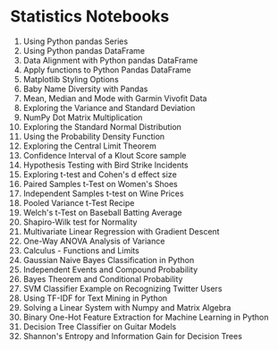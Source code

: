 # Statistics Notebooks

1. Using Python pandas Series
1. Using Python pandas DataFrame
1. Data Alignment with Python pandas DataFrame
1. Apply functions to Python Pandas DataFrame
1. Matplotlib Styling Options
1. Baby Name Diversity with Pandas
1. Mean, Median and Mode with Garmin Vivofit Data
1. Exploring the Variance and Standard Deviation
1. NumPy Dot Matrix Multiplication
1. Exploring the Standard Normal Distribution
1. Using the Probability Density Function
1. Exploring the Central Limit Theorem
1. Confidence Interval of a Klout Score sample
1. Hypothesis Testing with Bird Strike Incidents
1. Exploring t-test and Cohen's d effect size
1. Paired Samples t-Test on Women's Shoes
1. Independent Samples t-test on Wine Prices
1. Pooled Variance t-Test Recipe
1. Welch's t-Test on Baseball Batting Average
1. Shapiro-Wilk test for Normality
1. Multivariate Linear Regression with Gradient Descent
1. One-Way ANOVA Analysis of Variance
1. Calculus - Functions and Limits
1. Gaussian Naive Bayes Classification in Python
1. Independent Events and Compound Probability
1. Bayes Theorem and Conditional Probability
1. SVM Classifier Example on Recognizing Twitter Users
1. Using TF-IDF for Text Mining in Python
1. Solving a Linear System with Numpy and Matrix Algebra
1. Binary One-Hot Feature Extraction for Machine Learning in Python
1. Decision Tree Classifier on Guitar Models
1. Shannon's Entropy and Information Gain for Decision Trees
